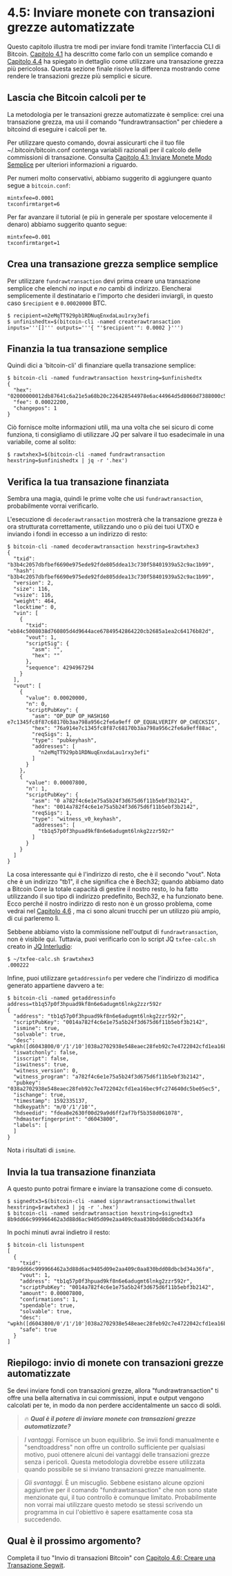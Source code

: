 # 4.5: Inviare monete con transazioni grezze automatizzate

Questo capitolo illustra tre modi per inviare fondi tramite l'interfaccia CLI di Bitcoin. [Capitolo 4.1](04_1_Inviare_Monete_Modo_Semplice.md) ha descritto come farlo con un semplice comando e [Capitolo 4.4](04_4_Inviare_Monete_con_Transazione_Grezza.md) ha spiegato in dettaglio come utilizzare una transazione grezza più pericolosa. Questa sezione finale risolve la differenza mostrando come rendere le transazioni grezze più semplici e sicure.

## Lascia che Bitcoin calcoli per te

La metodologia per le transazioni grezze automatizzate è semplice: crei una transazione grezza, ma usi il comando "fundrawtransaction" per chiedere a bitcoind di eseguire i calcoli per te.

Per utilizzare questo comando, dovrai assicurarti che il tuo file ~/.bitcoin/bitcoin.conf contenga variabili razionali per il calcolo delle commissioni di transazione. Consulta [Capitolo 4.1: Inviare Monete Modo Semplice](04_1_Inviare_Monete_Modo_Semplice.md) per ulteriori informazioni a riguardo.

Per numeri molto conservativi, abbiamo suggerito di aggiungere quanto segue a `bitcoin.conf`:
```
mintxfee=0.0001
txconfirmtarget=6
```
Per far avanzare il tutorial (e più in generale per spostare velocemente il denaro) abbiamo suggerito quanto segue:
```
mintxfee=0.001
txconfirmtarget=1
```

## Crea una transazione grezza semplice semplice

Per utilizzare `fundrawtransaction` devi prima creare una transazione semplice che elenchi _no_ input e _no_ cambi di indirizzo. Elencherai semplicemente il destinatario e l'importo che desideri inviargli, in questo caso `$recipient` e `0.00020000` BTC.
```
$ recipient=n2eMqTT929pb1RDNuqEnxdaLau1rxy3efi
$ unfinishedtx=$(bitcoin-cli -named createrawtransaction inputs='''[]''' outputs='''{ "'$recipient'": 0.0002 }''')
```

## Finanzia la tua transazione semplice

Quindi dici a 'bitcoin-cli' di finanziare quella transazione semplice:

```
$ bitcoin-cli -named fundrawtransaction hexstring=$unfinishedtx
{
  "hex": "02000000012db87641c6a21e5a68b20c226428544978e6ac44964d5d8060d7388000c584eb0100000000feffffff02204e0000000000001976a914e7c1345fc8f87c68170b3aa798a956c2fe6a9eff88ac781e0000000000001600140cc9cdcf45d4ea17f5227a7ead52367aad10a88400000000",
  "fee": 0.00022200,
  "changepos": 1
}
```
Ciò fornisce molte informazioni utili, ma una volta che sei sicuro di come funziona, ti consigliamo di utilizzare JQ per salvare il tuo esadecimale in una variabile, come al solito:
```
$ rawtxhex3=$(bitcoin-cli -named fundrawtransaction hexstring=$unfinishedtx | jq -r '.hex')
```
## Verifica la tua transazione finanziata

Sembra una magia, quindi le prime volte che usi `fundrawtransaction`, probabilmente vorrai verificarlo.

L'esecuzione di `decoderawtransaction` mostrerà che la transazione grezza è ora strutturata correttamente, utilizzando uno o più dei tuoi UTXO e inviando i fondi in eccesso a un indirizzo di resto:

```
$ bitcoin-cli -named decoderawtransaction hexstring=$rawtxhex3
{
  "txid": "b3b4c2057dbfbef6690e975ede92fde805ddea13c730f58401939a52c9ac1b99",
  "hash": "b3b4c2057dbfbef6690e975ede92fde805ddea13c730f58401939a52c9ac1b99",
  "version": 2,
  "size": 116,
  "vsize": 116,
  "weight": 464,
  "locktime": 0,
  "vin": [
    {
      "txid": "eb84c5008038d760805d4d9644ace67849542864220cb2685a1ea2c64176b82d",
      "vout": 1,
      "scriptSig": {
        "asm": "",
        "hex": ""
      },
      "sequence": 4294967294
    }
  ],
  "vout": [
    {
      "value": 0.00020000,
      "n": 0,
      "scriptPubKey": {
        "asm": "OP_DUP OP_HASH160 e7c1345fc8f87c68170b3aa798a956c2fe6a9eff OP_EQUALVERIFY OP_CHECKSIG",
        "hex": "76a914e7c1345fc8f87c68170b3aa798a956c2fe6a9eff88ac",
        "reqSigs": 1,
        "type": "pubkeyhash",
        "addresses": [
          "n2eMqTT929pb1RDNuqEnxdaLau1rxy3efi"
        ]
      }
    },
    {
      "value": 0.00007800,
      "n": 1,
      "scriptPubKey": {
        "asm": "0 a782f4c6e1e75a5b24f3d675d6f11b5ebf3b2142",
        "hex": "0014a782f4c6e1e75a5b24f3d675d6f11b5ebf3b2142",
        "reqSigs": 1,
        "type": "witness_v0_keyhash",
        "addresses": [
          "tb1q57p0f3hpuad9kf8n6e6adugmt6lnkg2zzr592r"
        ]
      }
    }
  ]
}
```
La cosa interessante qui è l'indirizzo di resto, che è il secondo "vout". Nota che è un indirizzo "tb1", il che significa che è Bech32; quando abbiamo dato a Bitcoin Core la totale capacità di gestire il nostro resto, lo ha fatto utilizzando il suo tipo di indirizzo predefinito, Bech32, e ha funzionato bene. Ecco perché il nostro indirizzo di resto non è un grosso problema, come vedrai nel [Capitolo 4.6](04_6_Creare_una_Transazione_Segwit.md) , ma ci sono alcuni trucchi per un utilizzo più ampio, di cui parleremo lì.

Sebbene abbiamo visto la commissione nell'output di `fundrawtransaction`, non è visibile qui. Tuttavia, puoi verificarlo con lo script JQ `txfee-calc.sh` creato in [JQ Interludio](04_2_Intermezzo_Usare_JQ.md):
```
$ ~/txfee-calc.sh $rawtxhex3
.000222
```
Infine, puoi utilizzare `getaddressinfo` per vedere che l'indirizzo di modifica generato appartiene davvero a te:

```
$ bitcoin-cli -named getaddressinfo address=tb1q57p0f3hpuad9kf8n6e6adugmt6lnkg2zzr592r
{
  "address": "tb1q57p0f3hpuad9kf8n6e6adugmt6lnkg2zzr592r",
  "scriptPubKey": "0014a782f4c6e1e75a5b24f3d675d6f11b5ebf3b2142",
  "ismine": true,
  "solvable": true,
  "desc": "wpkh([d6043800/0'/1'/10']038a2702938e548eaec28feb92c7e4722042cfd1ea16bec9fc274640dc5be05ec5)#zpv26nar",
  "iswatchonly": false,
  "isscript": false,
  "iswitness": true,
  "witness_version": 0,
  "witness_program": "a782f4c6e1e75a5b24f3d675d6f11b5ebf3b2142",
  "pubkey": "038a2702938e548eaec28feb92c7e4722042cfd1ea16bec9fc274640dc5be05ec5",
  "ischange": true,
  "timestamp": 1592335137,
  "hdkeypath": "m/0'/1'/10'",
  "hdseedid": "fdea8e2630f00d29a9d6ff2af7bf5b358d061078",
  "hdmasterfingerprint": "d6043800",
  "labels": [
  ]
}
```
Nota i risultati di `ismine`.

## Invia la tua transazione finanziata

A questo punto potrai firmare e inviare la transazione come di consueto.

```
$ signedtx3=$(bitcoin-cli -named signrawtransactionwithwallet hexstring=$rawtxhex3 | jq -r '.hex')
$ bitcoin-cli -named sendrawtransaction hexstring=$signedtx3
8b9dd66c999966462a3d88d6ac9405d09e2aa409c0aa830bdd08dbcbd34a36fa
```
In pochi minuti avrai indietro il resto:
```
$ bitcoin-cli listunspent
[
  {
    "txid": "8b9dd66c999966462a3d88d6ac9405d09e2aa409c0aa830bdd08dbcbd34a36fa",
    "vout": 1,
    "address": "tb1q57p0f3hpuad9kf8n6e6adugmt6lnkg2zzr592r",
    "scriptPubKey": "0014a782f4c6e1e75a5b24f3d675d6f11b5ebf3b2142",
    "amount": 0.00007800,
    "confirmations": 1,
    "spendable": true,
    "solvable": true,
    "desc": "wpkh([d6043800/0'/1'/10']038a2702938e548eaec28feb92c7e4722042cfd1ea16bec9fc274640dc5be05ec5)#zpv26nar",
    "safe": true
  }
]
```

## Riepilogo: invio di monete con transazioni grezze automatizzate

Se devi inviare fondi con transazioni grezze, allora "fundrawtransaction" ti offre una bella alternativa in cui commissioni, input e output vengono calcolati per te, in modo da non perdere accidentalmente un sacco di soldi.

> :fire: ***Qual è il potere di inviare monete con transazioni grezze automatizzate?***

> _I vantaggi._ Fornisce un buon equilibrio. Se invii fondi manualmente e "sendtoaddress" non offre un controllo sufficiente per qualsiasi motivo, puoi ottenere alcuni dei vantaggi delle transazioni grezze senza i pericoli. Questa metodologia dovrebbe essere utilizzata quando possibile se si inviano transazioni grezze manualmente.

> _Gli svantaggi._ È un miscuglio. Sebbene esistano alcune opzioni aggiuntive per il comando "fundrawtransaction" che non sono state menzionate qui, il tuo controllo è comunque limitato. Probabilmente non vorrai mai utilizzare questo metodo se stessi scrivendo un programma in cui l'obiettivo è sapere esattamente cosa sta succedendo.

## Qual è il prossimo argomento?

Completa il tuo "Invio di transazioni Bitcoin" con [Capitolo 4.6: Creare una Transazione Segwit](04_6_Creare_una_Transazione_Segwit.md).

